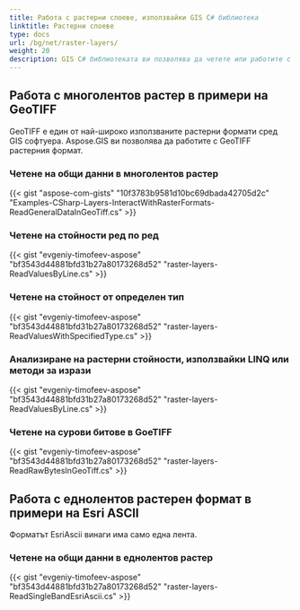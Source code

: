 ```yaml
---
title: Работа с растерни слоеве, използвайки GIS C# библиотека
linktitle: Растерни слоеве
type: docs
url: /bg/net/raster-layers/
weight: 20
description: GIS C# библиотеката ви позволява да четете или работите с GeoTIFF растерния формат, който е един от най-широко използваните растерни формати сред GIS софтуера.
---
```


## **Работа с многолентов растер в примери на GeoTIFF**
GeoTIFF е един от най-широко използваните растерни формати сред GIS софтуера. Aspose.GIS ви позволява да работите с GeoTIFF растерния формат.
### **Четене на общи данни в многолентов растер**
{{< gist "aspose-com-gists" "10f3783b9581d10bc69dbada42705d2c" "Examples-CSharp-Layers-InteractWithRasterFormats-ReadGeneralDataInGeoTiff.cs" >}}
### **Четене на стойности ред по ред**
{{< gist "evgeniy-timofeev-aspose" "bf3543d44881bfd31b27a80173268d52" "raster-layers-ReadValuesByLine.cs" >}}
### **Четене на стойност от определен тип**
{{< gist "evgeniy-timofeev-aspose" "bf3543d44881bfd31b27a80173268d52" "raster-layers-ReadValuesWithSpecifiedType.cs" >}}
### **Анализиране на растерни стойности, използвайки LINQ или методи за изрази**
{{< gist "evgeniy-timofeev-aspose" "bf3543d44881bfd31b27a80173268d52" "raster-layers-ReadValuesByLine.cs" >}}
### **Четене на сурови битове в GoeTIFF**
{{< gist "evgeniy-timofeev-aspose" "bf3543d44881bfd31b27a80173268d52" "raster-layers-ReadRawBytesInGeoTiff.cs" >}}

## **Работа с еднолентов растерен формат в примери на Esri ASCII**
Форматът EsriAscii винаги има само една лента.
### **Четене на общи данни в еднолентов растер**
{{< gist "evgeniy-timofeev-aspose" "bf3543d44881bfd31b27a80173268d52" "raster-layers-ReadSingleBandEsriAscii.cs" >}}
